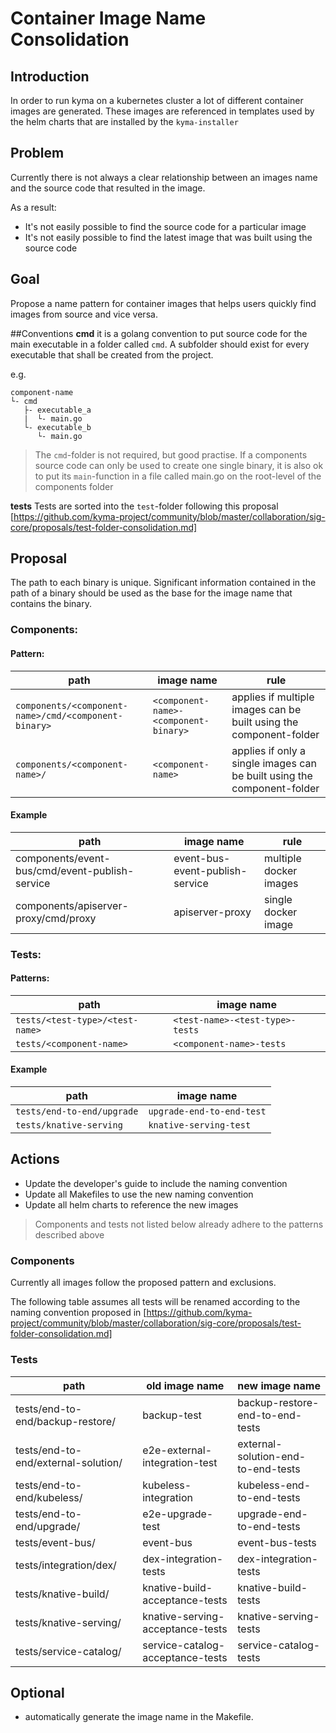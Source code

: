# Container Image Name Consolidation

## Introduction
In order to run kyma on a kubernetes cluster a lot of different container images are generated. These images are referenced in templates used by the helm charts that are installed by the `kyma-installer`

## Problem
Currently there is not always a clear relationship between an images name and the source code that resulted in the image.

As a result:
- It's not easily possible to find the source code for a particular image
- It's not easily possible to find the latest image that was built using the source code

## Goal

Propose a name pattern for container images that helps users quickly find images from source and vice versa.

##Conventions
**cmd** it is a golang convention to put source code for the main executable in a folder called `cmd`. A subfolder should exist for every executable that shall be created from the project.

e.g.
```shell
component-name
└- cmd
   ├- executable_a
   |  └- main.go
   └- executable_b
      └- main.go
```

> The `cmd`-folder is not required, but good practise. If a components source code can only be used to create one single binary, it is also ok to put its `main`-function in a file called main.go on the root-level of the components folder

**tests** Tests are sorted into the `test`-folder following this proposal [https://github.com/kyma-project/community/blob/master/collaboration/sig-core/proposals/test-folder-consolidation.md]


## Proposal

The path to each binary is unique. Significant information contained in the path of a binary should be used as the base for the image name that contains the binary.

### Components:

#### Pattern:

| path | image name | rule |
| ---- | ---------- | ---- |
| `components/<component-name>/cmd/<component-binary>` | `<component-name>-<component-binary>` | applies if multiple images can be built using the component-folder |
| `components/<component-name>/` | `<component-name>` | applies if only a single images can be built using the component-folder |

#### Example

| path | image name | rule |
| ---- | ---------- | ---- |
| components/event-bus/cmd/event-publish-service | event-bus-event-publish-service | multiple docker images |
| components/apiserver-proxy/cmd/proxy | apiserver-proxy | single docker image |

### Tests:

 #### Patterns:
 
| path | image name |
| ---- | ---------- |
| `tests/<test-type>/<test-name>` | `<test-name>-<test-type>-tests` |
| `tests/<component-name>` | `<component-name>-tests` |

#### Example

| path | image name |
| ---- | ---------- |
| `tests/end-to-end/upgrade` | `upgrade-end-to-end-test` |
| `tests/knative-serving` | `knative-serving-test` |


## Actions

- Update the developer's guide to include the naming convention
- Update all Makefiles to use the new naming convention
- Update all helm charts to reference the new images

> Components and tests not listed below already adhere to the patterns described above

### Components
Currently all images follow the proposed pattern and exclusions.

The following table assumes all tests will be renamed according to the naming convention proposed in [https://github.com/kyma-project/community/blob/master/collaboration/sig-core/proposals/test-folder-consolidation.md]

### Tests
| path | old image name | new image name |
| ---- | -------------- | -------------- |
| tests/end-to-end/backup-restore/ | backup-test | backup-restore-end-to-end-tests |
| tests/end-to-end/external-solution/ | e2e-external-integration-test | external-solution-end-to-end-tests |
| tests/end-to-end/kubeless/ | kubeless-integration | kubeless-end-to-end-tests |
| tests/end-to-end/upgrade/ | e2e-upgrade-test | upgrade-end-to-end-tests |
| tests/event-bus/ | event-bus | event-bus-tests |
| tests/integration/dex/ | dex-integration-tests | dex-integration-tests |
| tests/knative-build/ | knative-build-acceptance-tests | knative-build-tests |
| tests/knative-serving/ | knative-serving-acceptance-tests | knative-serving-tests |
| tests/service-catalog/ | service-catalog-acceptance-tests | service-catalog-tests |


## Optional

- automatically generate the image name in the Makefile.
